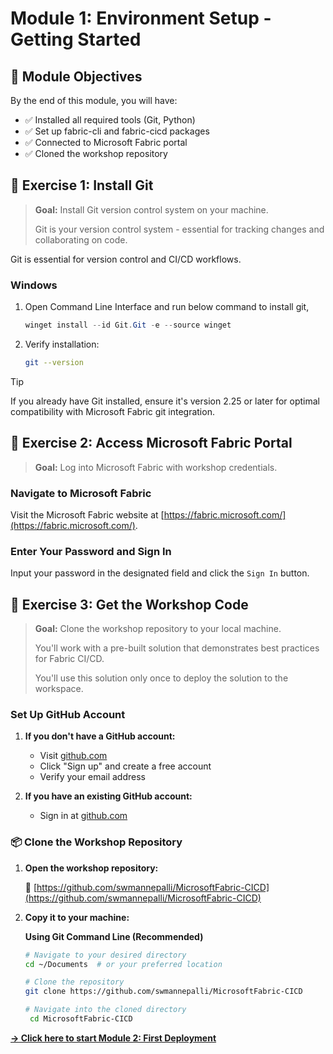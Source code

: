 # Module 1: Environment Setup - Getting Started

## 🎯 Module Objectives

By the end of this module, you will have:
- ✅ Installed all required tools (Git, Python)
- ✅ Set up fabric-cli and fabric-cicd packages
- ✅ Connected to Microsoft Fabric portal
- ✅ Cloned the workshop repository
  
## 📝 Exercise 1: Install Git

> **Goal:** Install Git version control system on your machine.
>
> Git is your version control system - essential for tracking changes and collaborating on code.

Git is essential for version control and CI/CD workflows.

### Windows 

1. Open Command Line Interface and run below command to install git,
   
   ```powershell
   winget install --id Git.Git -e --source winget
   ```
2. Verify installation:
   ```bash
   git --version
   ```
> [!TIP]
> If you already have Git installed, ensure it's version 2.25 or later for optimal compatibility with Microsoft Fabric git integration.

## 📝 Exercise 2: Access Microsoft Fabric Portal

> **Goal:** Log into Microsoft Fabric with workshop credentials.


### Navigate to Microsoft Fabric
Visit the Microsoft Fabric website at [https://fabric.microsoft.com/](https://fabric.microsoft.com/).

### Enter Your Password and Sign In
Input your password in the designated field and click the `Sign In` button.

## 📝 Exercise 3: Get the Workshop Code

> **Goal:** Clone the workshop repository to your local machine.
>
> You'll work with a pre-built solution that demonstrates best practices for Fabric CI/CD.
>
> You'll use this solution only once to deploy the solution to the workspace.

### Set Up GitHub Account
1. **If you don't have a GitHub account:**
   - Visit [github.com](https://github.com)
   - Click "Sign up" and create a free account
   - Verify your email address

2. **If you have an existing GitHub account:**
   - Sign in at [github.com](https://github.com)

### 📦 Clone the Workshop Repository

1. **Open the workshop repository:**
   
   🔗 [https://github.com/swmannepalli/MicrosoftFabric-CICD](https://github.com/swmannepalli/MicrosoftFabric-CICD)

2. **Copy it to your machine:**
   
   **Using Git Command Line (Recommended)**
   ```bash
   # Navigate to your desired directory
   cd ~/Documents  # or your preferred location
   
   # Clone the repository
   git clone https://github.com/swmannepalli/MicrosoftFabric-CICD
   
   # Navigate into the cloned directory
    cd MicrosoftFabric-CICD
   ```

**[→ Click here to start Module 2: First Deployment](../configuration/modeule2.md)**
